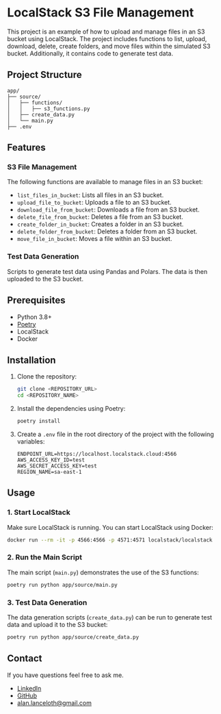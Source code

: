 
# LocalStack S3 File Management

This project is an example of how to upload and manage files in an S3 bucket using LocalStack. The project includes functions to list, upload, download, delete, create folders, and move files within the simulated S3 bucket. Additionally, it contains code to generate test data.

## Project Structure

```
app/
├── source/
│   ├── functions/
│   │   ├── s3_functions.py
│   ├── create_data.py
│   └── main.py
├── .env
```

## Features

### S3 File Management

The following functions are available to manage files in an S3 bucket:

- `list_files_in_bucket`: Lists all files in an S3 bucket.
- `upload_file_to_bucket`: Uploads a file to an S3 bucket.
- `download_file_from_bucket`: Downloads a file from an S3 bucket.
- `delete_file_from_bucket`: Deletes a file from an S3 bucket.
- `create_folder_in_bucket`: Creates a folder in an S3 bucket.
- `delete_folder_from_bucket`: Deletes a folder from an S3 bucket.
- `move_file_in_bucket`: Moves a file within an S3 bucket.

### Test Data Generation

Scripts to generate test data using Pandas and Polars. The data is then uploaded to the S3 bucket.

## Prerequisites

- Python 3.8+
- [Poetry](https://python-poetry.org/)
- LocalStack
- Docker

## Installation

1. Clone the repository:
    ```bash
    git clone <REPOSITORY_URL>
    cd <REPOSITORY_NAME>
    ```

2. Install the dependencies using Poetry:
    ```bash
    poetry install
    ```

3. Create a `.env` file in the root directory of the project with the following variables:
    ```env
    ENDPOINT_URL=https://localhost.localstack.cloud:4566
    AWS_ACCESS_KEY_ID=test
    AWS_SECRET_ACCESS_KEY=test
    REGION_NAME=sa-east-1
    ```

## Usage

### 1. Start LocalStack

Make sure LocalStack is running. You can start LocalStack using Docker:

```bash
docker run --rm -it -p 4566:4566 -p 4571:4571 localstack/localstack
```

### 2. Run the Main Script

The main script (`main.py`) demonstrates the use of the S3 functions:

```bash
poetry run python app/source/main.py
```

### 3. Test Data Generation

The data generation scripts (`create_data.py`) can be run to generate test data and upload it to the S3 bucket:

```bash
poetry run python app/source/create_data.py
```

## Contact

If you have questions feel free to ask me.
- [LinkedIn](https://www.linkedin.com/in/alanlanceloth/)
- [GitHub](https://github.com/alanceloth/)
- [alan.lanceloth@gmail.com](mailto:alan.lanceloth@gmail.com)